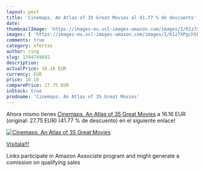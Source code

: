 ```yaml
---
layout: post
title: 'Cinemaps. An Atlas of 35 Great Movies al 41.77 % de descuento'
date: 
thumbnailImage: 'https://images-eu.ssl-images-amazon.com/images/I/61z7XPgch5L._SL200_.jpg'
images: [ 'https://images-eu.ssl-images-amazon.com/images/I/61z7XPgch5L._SL200_.jpg' ]
comments: true
category: ofertas
author: ring
slug: 1594749892
description:
actualPrice: 16.16 EUR
currency: EUR
price: 16.16
comparePrice: 27.75 EUR
inStock: true
prodname: 'Cinemaps. An Atlas of 35 Great Movies'
---
```


Ahora mismo tienes [Cinemaps. An Atlas of 35 Great Movies](https://www.amazon.es/dp/1594749892/?tag=tolees-21) a 16.16 EUR (original: 27.75 EUR) (41.77 %  de descuento) en el siguiente enlace!

[![Cinemaps. An Atlas of 35 Great Movies](https://images-eu.ssl-images-amazon.com/images/I/61z7XPgch5L._SL200_.jpg)](https://www.amazon.es/dp/1594749892/?tag=tolees-21)

[Visítala!!!](https://www.amazon.es/dp/1594749892/?tag=tolees-21)

Links participate in Amazon Associate program and might generate a comission on qualifying sales
